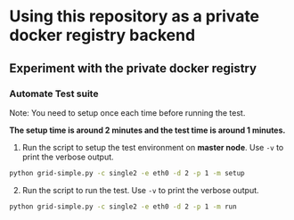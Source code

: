 # Using this repository as a private docker registry backend

<!--## Deploy a private docker registry with Ceph rgw

1. Then execute on your **local machine**:
```bash
cd ../docker
./sync_repo.sh <Username> # Username is used to ssh to remote machines
```

2. Execute the following command on **the mon node**:

```Bash
cd draid/docker
./cluster.sh <k> <m> # k denotes the number of data chunks and m denotes the number of parity chunks
``` 

3. Then ssh to the last **rgw node**(possibly the only one) to deploy registry on it:

```Bash
cd draid/docker
./start_registry.sh
```

 4. Add whatever image you want to that registry:

```Bash
cd draid/docker
./push_to_registry.sh <ImageName> # ImageName is the name of the image you want to push to the registry
``` -->

## Experiment with the private docker registry

<!-- ### Generate test settings

1. Run the script to generate the test settings on **your local machine**:

```bash
python gen_settings.py -n 3 -o default -r 1
``` -->

### Automate Test suite

Note: You need to setup once each time before running the test.

**The setup time is around 2 minutes and the test time is around 1 minutes.**

1. Run the script to setup the test environment on **master node**. Use `-v` to print the verbose output.

```bash
python grid-simple.py -c single2 -e eth0 -d 2 -p 1 -m setup
```

2. Run the script to run the test. Use `-v` to print the verbose output.

```bash
python grid-simple.py -c single2 -e eth0 -d 2 -p 1 -m run
```

<!-- 1. ssh to **the mon node** and Run experiment on latency:

```bash
git pull
python grid.py -c default -v -e eth0 -d 2 -p 1
```

2. Get the results to your **local machine**:

```bash
remote=$(head -n 1 configs/ip_addrs_all.txt)
scp -r root@$remote:<DRAID_DIR>/logs save_logs/
```

3. Analyze the results:

```bash
python plot.py -i bottleneck
``` -->
